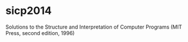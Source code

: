 sicp2014
========

Solutions to the Structure and Interpretation of Computer Programs (MIT Press, second edition, 1996)
